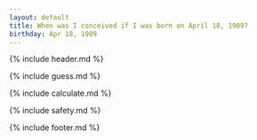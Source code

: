 ```yaml
---
layout: default
title: When was I conceived if I was born on April 18, 1909?
birthday: Apr 18, 1909
---
```


{% include header.md %}

{% include guess.md %}

{% include calculate.md %}

{% include safety.md %}

{% include footer.md %}



